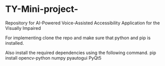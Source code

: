 # TY-Mini-project-
Repository for AI-Powered Voice-Assisted Accessibility Application  for the Visually Impaired


For implementing clone the repo and make sure that python and pip is installed.

Also install the required dependencies using the following command.
pip install opencv-python numpy pyautogui PyQt5
